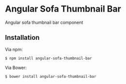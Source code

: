 # Angular Sofa Thumbnail Bar

Angular sofa thumbnail bar component

## Installation

Via npm:

```sh
$ npm install angular-sofa-thumbnail-bar
```

Via Bower:

```sh
$ bower install angular-sofa-thumbnail-bar
```

